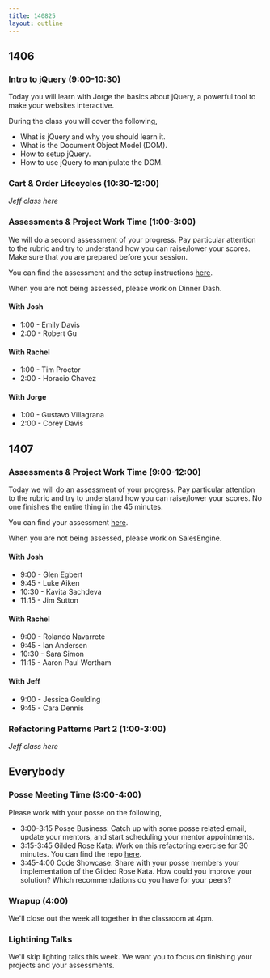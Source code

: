 ```yaml
---
title: 140825
layout: outline
---
```


## 1406

### Intro to jQuery (9:00-10:30)

Today you will learn with Jorge the basics about jQuery, a powerful tool to make your websites interactive.

During the class you will cover the following,

* What is jQuery and why you should learn it.
* What is the Document Object Model (DOM).
* How to setup jQuery.
* How to use jQuery to manipulate the DOM.

### Cart & Order Lifecycles (10:30-12:00)

*Jeff class here*

### Assessments & Project Work Time (1:00-3:00)

We will do a second assessment of your progress. Pay particular attention to the rubric and try to understand how you can raise/lower your scores. Make sure that you are prepared before your session.

You can find the assessment and the setup instructions [here](http://tutorials.jumpstartlab.com/academy/assessments/scrabble_web.html).

When you are not being assessed, please work on Dinner Dash.

#### With Josh

* 1:00 - Emily Davis
* 2:00 - Robert Gu

#### With Rachel

* 1:00 - Tim Proctor
* 2:00 - Horacio Chavez

#### With Jorge

* 1:00 - Gustavo Villagrana
* 2:00 - Corey Davis

## 1407

### Assessments & Project Work Time (9:00-12:00)

Today we will do an assessment of your progress. Pay particular attention to the rubric and try to understand how you can raise/lower your scores. No one finishes the entire thing in the 45 minutes.

You can find your assessment [here]( http://tutorials.jumpstartlab.com/academy/assessments/scrabble.html).

When you are not being assessed, please work on SalesEngine.

#### With Josh

* 9:00 - Glen Egbert
* 9:45 - Luke Aiken
* 10:30 - Kavita Sachdeva
* 11:15 - Jim Sutton

#### With Rachel

* 9:00 - Rolando Navarrete
* 9:45 - Ian Andersen
* 10:30 - Sara Simon
* 11:15 - Aaron Paul Wortham

#### With Jeff

* 9:00 - Jessica Goulding
* 9:45 - Cara Dennis

### Refactoring Patterns Part 2 (1:00-3:00)

*Jeff class here*

## Everybody

### Posse Meeting Time (3:00-4:00)

Please work with your posse on the following,

* 3:00-3:15 Posse Business: Catch up with some posse related email, update your mentors, and start scheduling your mentor appointments.
* 3:15-3:45 Gilded Rose Kata: Work on this refactoring exercise for 30 minutes. You can find the repo [here](https://github.com/jimweirich/gilded_rose_kata).
* 3:45-4:00 Code Showcase: Share with your posse members your implementation of the Gilded Rose Kata. How could you improve your solution? Which recommendations do you have for your peers?

### Wrapup (4:00)

We'll close out the week all together in the classroom at 4pm.

### Lightining Talks

We'll skip lighting talks this week. We want you to focus on finishing your projects and your assessments.

